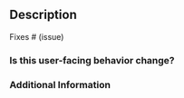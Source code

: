 ## Description

<!--
Please include a summary of the changes and the related issue.
Highlight any key points or areas of concern.
-->

<!--
*Automatically closes linked issue when PR is merged.
Usage: `Fixes #<issue number>`, or `Fixes (paste link of issue)`.*
-->

Fixes # (issue)

### Is this user-facing behavior change?

<!--
If no, just leave this section empty.
If yes, please explain how user-experience changes with this PF.
-->

### Additional Information

<!--
If applicable, provide any additional context or details about the changes.
-->
